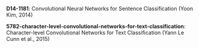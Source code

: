 **D14-1181**: Convolutional Neural Networks for Sentence Classification (Yoon Kim, 2014)

**5782-character-level-convolutional-networks-for-text-classification**: Character-level Convolutional Networks for Text
Classification (Yann Le Cunn et al., 2015)
